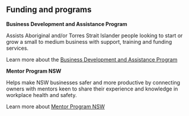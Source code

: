 ## Funding and programs

**Business Development and Assistance Program**

Assists Aboriginal and/or Torres Strait Islander people looking to start or grow a small to medium business with support, training and funding services.

Learn more about the [Business Development and Assistance Program](#)

**Mentor Program NSW**

Helps make NSW businesses safer and more productive by connecting owners with mentors keen to share their experience and knowledge in workplace health and safety.

Learn more about [Mentor Program NSW](#)
